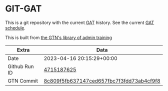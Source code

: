 # GIT-GAT

This is a git repository with the current <abbr title="Galaxy Admin Training">GAT</abbr> history. See the current [GAT schedule](https://gxy.io/gat).

This is built from [the GTN's library of admin training](https://training.galaxyproject.org/training-material/topics/admin/)

Extra | Data
--- | ---
Date | 2023-04-16 20:15:29+00:00
Github Run ID | [4715187625](https://github.com/galaxyproject/training-material/actions/runs/4715187625)
GTN Commit | [8c809f5fb637147ced657fbc7f3fdd73ab4cf9f8](https://github.com/galaxyproject/training-material/tree/8c809f5fb637147ced657fbc7f3fdd73ab4cf9f8)
